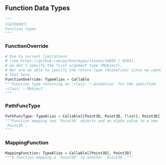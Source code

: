 ## Function Data Types

```python
"""
[CATEGORY]
Function types
"""
```

### FunctionOverride

```python
# Due to current limitations
# (see https://github.com/python/mypy/issues/14656 / 8263),
# we don't specify the first argument type (Mobject).
# Nor are we able to specify the return type (Animation) since we cannot import
# that here.
FunctionOverride: TypeAlias = Callable
"""Function type returning an :class:`~.Animation` for the specified
:class:`~.Mobject`.
"""
```

### PathFuncType

```python
PathFuncType: TypeAlias = Callable[[Point3D, Point3D, float], Point3D]
"""Function mapping two `Point3D` objects and an alpha value to a new
`Point3D`.
"""
```

### MappingFunction

```python
MappingFunction: TypeAlias = Callable[[Point3D], Point3D]
"""A function mapping a `Point3D` to another `Point3D`."""
```
